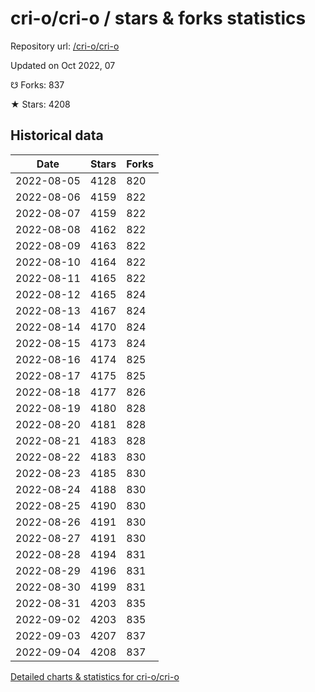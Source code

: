 # cri-o/cri-o / stars & forks statistics

Repository url: [/cri-o/cri-o](https://github.com/cri-o/cri-o)

Updated on Oct 2022, 07

☋ Forks: 837

★ Stars: 4208

## Historical data
| Date | Stars | Forks |
|------|-------|-------|
| 2022-08-05 | 4128 | 820 | 
| 2022-08-06 | 4159 | 822 | 
| 2022-08-07 | 4159 | 822 | 
| 2022-08-08 | 4162 | 822 | 
| 2022-08-09 | 4163 | 822 | 
| 2022-08-10 | 4164 | 822 | 
| 2022-08-11 | 4165 | 822 | 
| 2022-08-12 | 4165 | 824 | 
| 2022-08-13 | 4167 | 824 | 
| 2022-08-14 | 4170 | 824 | 
| 2022-08-15 | 4173 | 824 | 
| 2022-08-16 | 4174 | 825 | 
| 2022-08-17 | 4175 | 825 | 
| 2022-08-18 | 4177 | 826 | 
| 2022-08-19 | 4180 | 828 | 
| 2022-08-20 | 4181 | 828 | 
| 2022-08-21 | 4183 | 828 | 
| 2022-08-22 | 4183 | 830 | 
| 2022-08-23 | 4185 | 830 | 
| 2022-08-24 | 4188 | 830 | 
| 2022-08-25 | 4190 | 830 | 
| 2022-08-26 | 4191 | 830 | 
| 2022-08-27 | 4191 | 830 | 
| 2022-08-28 | 4194 | 831 | 
| 2022-08-29 | 4196 | 831 | 
| 2022-08-30 | 4199 | 831 | 
| 2022-08-31 | 4203 | 835 | 
| 2022-09-02 | 4203 | 835 | 
| 2022-09-03 | 4207 | 837 | 
| 2022-09-04 | 4208 | 837 | 


[Detailed charts & statistics for cri-o/cri-o](https://reviewgithub.com/rep/cri-o/cri-o)
